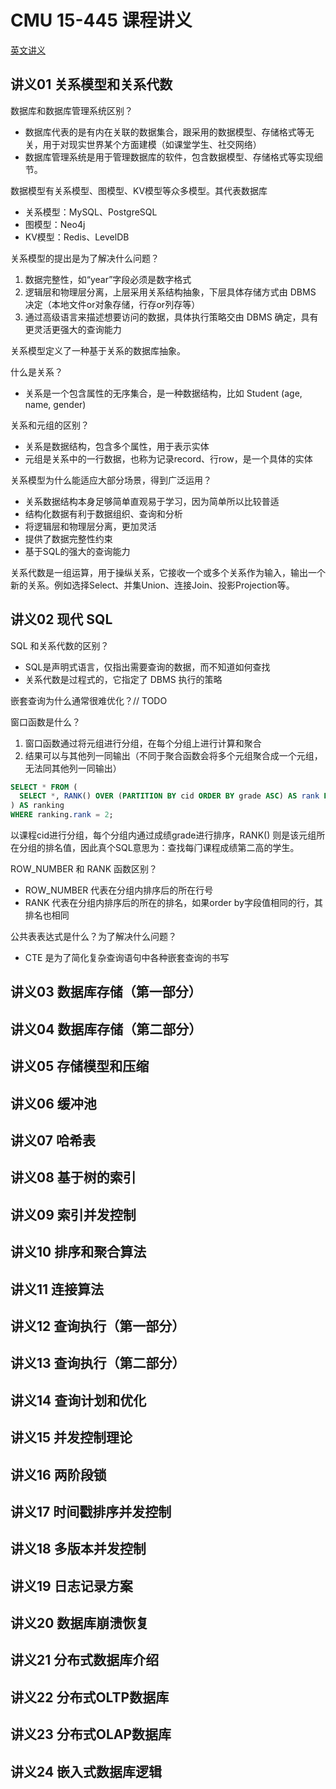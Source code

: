 # CMU 15-445 课程讲义
[英文讲义](assets/cmu15-445-lectures/)

## 讲义01 关系模型和关系代数

数据库和数据库管理系统区别？
- 数据库代表的是有内在关联的数据集合，跟采用的数据模型、存储格式等无关，用于对现实世界某个方面建模（如课堂学生、社交网络）
- 数据库管理系统是用于管理数据库的软件，包含数据模型、存储格式等实现细节。

数据模型有关系模型、图模型、KV模型等众多模型。其代表数据库
- 关系模型：MySQL、PostgreSQL
- 图模型：Neo4j
- KV模型：Redis、LevelDB

关系模型的提出是为了解决什么问题？
1. 数据完整性，如“year”字段必须是数字格式
2. 逻辑层和物理层分离，上层采用关系结构抽象，下层具体存储方式由 DBMS 决定（本地文件or对象存储，行存or列存等）
3. 通过高级语言来描述想要访问的数据，具体执行策略交由 DBMS 确定，具有更灵活更强大的查询能力

关系模型定义了一种基于关系的数据库抽象。

什么是关系？
- 关系是一个包含属性的无序集合，是一种数据结构，比如 Student (age, name, gender)

关系和元组的区别？
- 关系是数据结构，包含多个属性，用于表示实体
- 元组是关系中的一行数据，也称为记录record、行row，是一个具体的实体

关系模型为什么能适应大部分场景，得到广泛运用？
- 关系数据结构本身足够简单直观易于学习，因为简单所以比较普适
- 结构化数据有利于数据组织、查询和分析
- 将逻辑层和物理层分离，更加灵活
- 提供了数据完整性约束
- 基于SQL的强大的查询能力

关系代数是一组运算，用于操纵关系，它接收一个或多个关系作为输入，输出一个新的关系。例如选择Select、并集Union、连接Join、投影Projection等。

## 讲义02 现代 SQL

SQL 和关系代数的区别？
- SQL是声明式语言，仅指出需要查询的数据，而不知道如何查找
- 关系代数是过程式的，它指定了 DBMS 执行的策略

嵌套查询为什么通常很难优化？// TODO

窗口函数是什么？
1. 窗口函数通过将元组进行分组，在每个分组上进行计算和聚合
2. 结果可以与其他列一同输出（不同于聚合函数会将多个元组聚合成一个元组，无法同其他列一同输出）

```sql
SELECT * FROM (
  SELECT *, RANK() OVER (PARTITION BY cid ORDER BY grade ASC) AS rank FROM enrolled
) AS ranking 
WHERE ranking.rank = 2;
```
以课程cid进行分组，每个分组内通过成绩grade进行排序，RANK() 则是该元组所在分组的排名值，因此真个SQL意思为：查找每⻔课程成绩第⼆⾼的学⽣。

ROW_NUMBER 和 RANK 函数区别？
- ROW_NUMBER 代表在分组内排序后的所在行号
- RANK 代表在分组内排序后的所在的排名，如果order by字段值相同的行，其排名也相同

公共表表达式是什么？为了解决什么问题？
- CTE 是为了简化复杂查询语句中各种嵌套查询的书写

## 讲义03 数据库存储（第一部分）

## 讲义04 数据库存储（第二部分）

## 讲义05 存储模型和压缩

## 讲义06 缓冲池

## 讲义07 哈希表

## 讲义08 基于树的索引

## 讲义09 索引并发控制

## 讲义10 排序和聚合算法
## 讲义11 连接算法
## 讲义12 查询执行（第一部分）
## 讲义13 查询执行（第二部分）
## 讲义14 查询计划和优化
## 讲义15 并发控制理论
## 讲义16 两阶段锁
## 讲义17 时间戳排序并发控制
## 讲义18 多版本并发控制
## 讲义19 日志记录方案
## 讲义20 数据库崩溃恢复
## 讲义21 分布式数据库介绍
## 讲义22 分布式OLTP数据库
## 讲义23 分布式OLAP数据库
## 讲义24 嵌入式数据库逻辑
